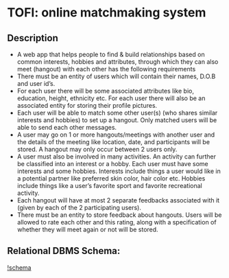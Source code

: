 # TOFI: online matchmaking system
## Description
- A web app that helps people to find & build relationships based on common interests, hobbies and attributes, through which they can also meet (hangout) with each other has the following requirements 
- There must be an entity of users which will contain their names, D.O.B and user id’s.
- For each user there will be some associated attributes like bio, education, height, ethnicity etc. For each user there will also be an associated entity for storing their profile pictures.
- Each user will be able to match some other user(s) (who shares similar interests and hobbies) to set up a hangout. Only matched users will be able to send each other messages.
- A user may go on 1 or more hangouts/meetings with another user and the details of the meeting like location, date, and participants will be stored. A hangout may only occur between 2 users only.
- A user must also be involved in many activities. An activity can further be classified into an interest or a hobby. Each user must have some interests and some hobbies. Interests include things a user would like in a potential partner like preferred skin color, hair color etc. Hobbies include things like a user’s favorite sport and favorite recreational activity.
- Each hangout will have at most 2 separate feedbacks associated with it (given by each of the 2 participating users).
- There must be an entity to store feedback about hangouts. Users will be allowed to rate each other and this rating, along with a specification of whether they will meet again or not will be stored.

## Relational DBMS Schema:
[!schema](assets/snapshot-1.jpg)
